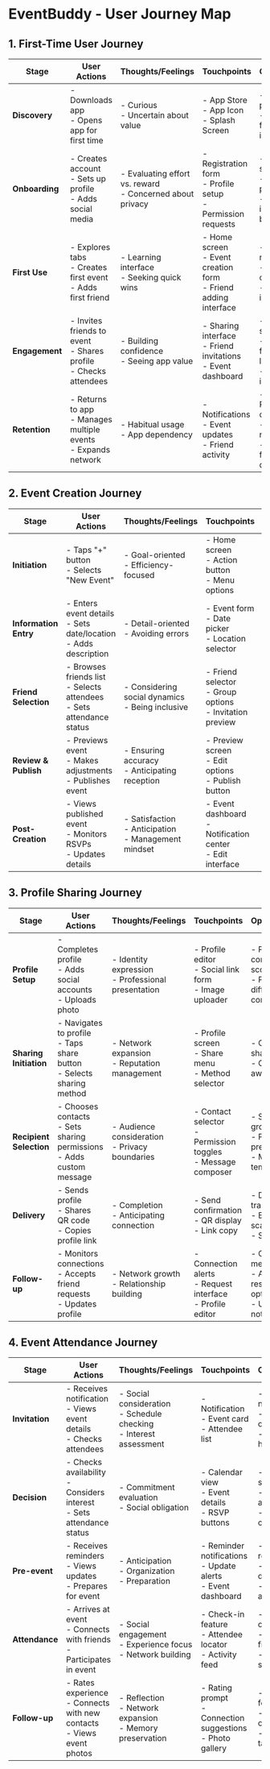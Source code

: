 # EventBuddy - User Journey Map

## 1. First-Time User Journey

| Stage | User Actions | Thoughts/Feelings | Touchpoints | Opportunities |
|-------|-------------|-------------------|-------------|---------------|
| **Discovery** | - Downloads app<br>- Opens app for first time | - Curious<br>- Uncertain about value | - App Store<br>- App Icon<br>- Splash Screen | - Clear value proposition<br>- Engaging first impression |
| **Onboarding** | - Creates account<br>- Sets up profile<br>- Adds social media | - Evaluating effort vs. reward<br>- Concerned about privacy | - Registration form<br>- Profile setup<br>- Permission requests | - Streamlined signup<br>- Progressive permissions<br>- Show immediate benefits |
| **First Use** | - Explores tabs<br>- Creates first event<br>- Adds first friend | - Learning interface<br>- Seeking quick wins | - Home screen<br>- Event creation form<br>- Friend adding interface | - Intuitive navigation<br>- Quick event creation<br>- Contact import |
| **Engagement** | - Invites friends to event<br>- Shares profile<br>- Checks attendees | - Building confidence<br>- Seeing app value | - Sharing interface<br>- Friend invitations<br>- Event dashboard | - Seamless sharing<br>- Social feedback loops<br>- Success indicators |
| **Retention** | - Returns to app<br>- Manages multiple events<br>- Expands network | - Habitual usage<br>- App dependency | - Notifications<br>- Event updates<br>- Friend activity | - Personalized content<br>- Usage rewards<br>- New features discovery |

## 2. Event Creation Journey

| Stage | User Actions | Thoughts/Feelings | Touchpoints | Opportunities |
|-------|-------------|-------------------|-------------|---------------|
| **Initiation** | - Taps "+" button<br>- Selects "New Event" | - Goal-oriented<br>- Efficiency-focused | - Home screen<br>- Action button<br>- Menu options | - Prominent creation button<br>- Quick-add shortcuts |
| **Information Entry** | - Enters event details<br>- Sets date/location<br>- Adds description | - Detail-oriented<br>- Avoiding errors | - Event form<br>- Date picker<br>- Location selector | - Auto-complete<br>- Templates<br>- Previous event cloning |
| **Friend Selection** | - Browses friends list<br>- Selects attendees<br>- Sets attendance status | - Considering social dynamics<br>- Being inclusive | - Friend selector<br>- Group options<br>- Invitation preview | - Group selection<br>- Suggested friends<br>- Previous group recall |
| **Review & Publish** | - Previews event<br>- Makes adjustments<br>- Publishes event | - Ensuring accuracy<br>- Anticipating reception | - Preview screen<br>- Edit options<br>- Publish button | - Final checklist<br>- Auto-suggestions<br>- Scheduling options |
| **Post-Creation** | - Views published event<br>- Monitors RSVPs<br>- Updates details | - Satisfaction<br>- Anticipation<br>- Management mindset | - Event dashboard<br>- Notification center<br>- Edit interface | - RSVP analytics<br>- Update broadcasting<br>- Reminder scheduling |

## 3. Profile Sharing Journey

| Stage | User Actions | Thoughts/Feelings | Touchpoints | Opportunities |
|-------|-------------|-------------------|-------------|---------------|
| **Profile Setup** | - Completes profile<br>- Adds social accounts<br>- Uploads photo | - Identity expression<br>- Professional presentation | - Profile editor<br>- Social link form<br>- Image uploader | - Profile completeness score<br>- Preview in different contexts |
| **Sharing Initiation** | - Navigates to profile<br>- Taps share button<br>- Selects sharing method | - Network expansion<br>- Reputation management | - Profile screen<br>- Share menu<br>- Method selector | - One-tap sharing<br>- Context-aware options |
| **Recipient Selection** | - Chooses contacts<br>- Sets sharing permissions<br>- Adds custom message | - Audience consideration<br>- Privacy boundaries | - Contact selector<br>- Permission toggles<br>- Message composer | - Smart groups<br>- Permission presets<br>- Message templates |
| **Delivery** | - Sends profile<br>- Shares QR code<br>- Copies profile link | - Completion<br>- Anticipating connection | - Send confirmation<br>- QR display<br>- Link copy | - Delivery tracking<br>- Easy QR scanning<br>- Short links |
| **Follow-up** | - Monitors connections<br>- Accepts friend requests<br>- Updates profile | - Network growth<br>- Relationship building | - Connection alerts<br>- Request interface<br>- Profile editor | - Connection metrics<br>- Auto-response options<br>- Update notifications |

## 4. Event Attendance Journey

| Stage | User Actions | Thoughts/Feelings | Touchpoints | Opportunities |
|-------|-------------|-------------------|-------------|---------------|
| **Invitation** | - Receives notification<br>- Views event details<br>- Checks attendees | - Social consideration<br>- Schedule checking<br>- Interest assessment | - Notification<br>- Event card<br>- Attendee list | - Rich notifications<br>- Calendar overlay<br>- Friend highlighting |
| **Decision** | - Checks availability<br>- Considers interest<br>- Sets attendance status | - Commitment evaluation<br>- Social obligation | - Calendar view<br>- Event details<br>- RSVP buttons | - Schedule suggestions<br>- Conflict alerting<br>- Easy status changes |
| **Pre-event** | - Receives reminders<br>- Views updates<br>- Prepares for event | - Anticipation<br>- Organization<br>- Preparation | - Reminder notifications<br>- Update alerts<br>- Event dashboard | - Timely reminders<br>- Location directions<br>- Weather alerts |
| **Attendance** | - Arrives at event<br>- Connects with friends<br>- Participates in event | - Social engagement<br>- Experience focus<br>- Network building | - Check-in feature<br>- Attendee locator<br>- Activity feed | - Quick check-in<br>- Friend finder<br>- Photo sharing |
| **Follow-up** | - Rates experience<br>- Connects with new contacts<br>- Views event photos | - Reflection<br>- Network expansion<br>- Memory preservation | - Rating prompt<br>- Connection suggestions<br>- Photo gallery | - Simple feedback<br>- One-tap connecting<br>- Photo tagging | 